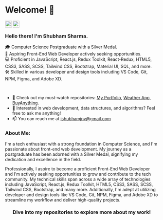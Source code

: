 # Welcome! 👋

<a href="https://www.linkedin.com/in/shubham-sharmaaaa/">
  <img align="left" alt="Shubham Sharma | LinkedIn" width="22px" src="https://cdn.jsdelivr.net/npm/simple-icons@v3/icons/linkedin.svg" />
</a>
<a href="https://www.instagram.com/lakshay_sharmaaa/">
  <img align="left" alt="Shubham Sharma | Instagram" width="22px" src="https://cdn.jsdelivr.net/npm/simple-icons@v3/icons/instagram.svg" />
</a>

<br />

### Hello there! I'm Shubham Sharma.

🎓 Computer Science Postgraduate with a Silver Medal.  
🌟 Aspiring Front-End Web Developer actively seeking opportunities.  
💻 Proficient in JavaScript, React.js, Redux Toolkit, React-Redux, HTML5, CSS3, SASS, SCSS, Tailwind CSS, Bootstrap, Material UI, SQL, and more.  
🛠️ Skilled in various developer and design tools including VS Code, Git, NPM, Figma, and Adobe XD.  

<br />

- 🔭 Check out my must-watch repositories: [My Portfolio](https://github.com/Shubham-Kumar25/my-portfolio.git), [Weather App](https://github.com/Shubham-Kumar25/weatherapp.git), [BuyAnything](https://github.com/Shubham-Kumar25/buyanything.git).
- 💬 Interested in web development, data structures, and algorithms? Feel free to ask me anything!
- 📫 You can reach me at ishubhamjnv@gmail.com  

### About Me:
I'm a tech enthusiast with a strong foundation in Computer Science, and I'm passionate about front-end web development. My journey as a postgraduate has been adorned with a Silver Medal, signifying my dedication and excellence in the field.

Professionally, I aspire to become a proficient Front-End Web Developer and I'm actively seeking opportunities to grow and contribute to the tech community. My technical skills span across a wide array of technologies including JavaScript, React.js, Redux Toolkit, HTML5, CSS3, SASS, SCSS, Tailwind CSS, Bootstrap, and many more. Additionally, I'm adept at utilizing developer and design tools like VS Code, Git, NPM, Figma, and Adobe XD to streamline my workflow and deliver high-quality projects.

<div align="center">

### Dive into my repositories to explore more about my work!

</div>

